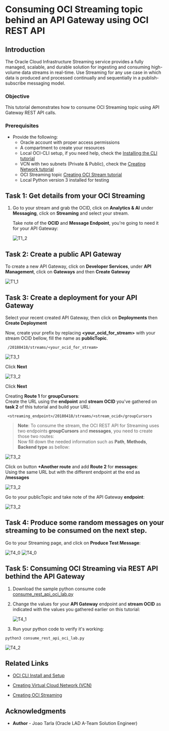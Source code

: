 
# Consuming OCI Streaming topic behind an API Gateway using OCI REST API


## Introduction

The Oracle Cloud Infrastructure Streaming service provides a fully managed, scalable, and durable solution for ingesting and consuming high-volume data streams in real-time. Use Streaming for any use case in which data is produced and processed continually and sequentially in a publish-subscribe messaging model.

### Objective  

This tutorial demonstrates how to consume OCI Streaming topic using API Gateway REST API calls.

### Prerequisites

* Provide the following:  
   - Oracle account with proper access permissions
   - A compartment to create your resources
   - Local OCI-CLI setup, if you need help, check the [Installing the CLI tutorial](https://docs.oracle.com/en-us/iaas/Content/API/SDKDocs/cliinstall.htm)
   - VCN with two subnets (Private & Public), check the [Creating Network tutorial](https://docs.oracle.com/en-us/iaas/Content/GSG/Tasks/creatingnetwork.htm)
   - OCI Streaming topic [Creating OCI Stream tutorial](https://docs.oracle.com/en-us/iaas/Content/Streaming/Tasks/creatingstreamsandstreampools_create-stream.htm)
   - Local Python version 3 installed for testing


## Task 1: Get details from your OCI Streaming

   1. Go to your stream and grab the OCID, click on **Analytics & AI** under **Messaging**, click on **Streaming** and select your stream.

      Take note of the **OCID** and **Message Endpoint**, you're going to need it for your API Gateway:  

      ![T1_2](images/task1_2_get_streaming_details.png "T1_2")

## Task 2: Create a public API Gateway  

To create a new API Gateway, click on **Developer Services**, under **API Management**, click on **Gateways** and then **Create Gateway**

   ![T1_1](images/task1_1_create_api_gateway.png "T1_1")

## Task 3: Create a deployment for your API Gateway

Select your recent created API Gateway, then click on **Deployments** then **Create Deployment** 

Now, create your prefix by replacing **<your_ocid_for_stream>** with your stream OCID bellow, fill the name as **publicTopic**.  


  ```
   /20180418/streams/<your_ocid_for_stream>
  ```

   ![T3_1](images/task3_1_create_deployment_1.png "T3_1")  
   
   Click **Next**  

   ![T3_2](images/task3_1_create_deployment_2.png "T3_2")  

   Click **Next**  

Creating **Route 1** for **groupCursors**:  
Create the URL using the **endpoint** and **stream OCID** you've gathered on **task 2** of this tutorial and build your URL:

   ``` 
    <streaming_endpoint>/20180418/streams/<stream_ocid>/groupCursors
   ```

>**Note**: To consume the stream, the OCI REST API for Streaming uses two endpoints **groupCursors** and **messages**, you need to create those two routes:  
Now fill down the needed information such as **Path**, **Methods**, **Backend type** as bellow:  

   ![T3_2](images/task3_1_create_deployment_3.png "T3_2")  

Click on button **+Another route** and add **Route 2** for **messages**:  
Using the same URL but with the different endpoint at the end as **/messages**  

   ![T3_2](images/task3_1_create_deployment_4.png "T3_2")  


Go to your publicTopic and take note of the API Gateway **endpoint**:  
   
   ![T3_2](images/task3_1_create_deployment_5.png "T3_2")  


## Task 4: Produce some random messages on your streaming to be consumed on the next step. 

Go to your Streaming page, and click on **Produce Test Message**:  

  ![T4_0](images/task4_0_produce.png "T4_0")
  ![T4_0](images/task4_0_produce_2.png "T4_0")
  

## Task 5: Consuming OCI Streaming via REST API bethind the API Gateway  

   1. Download the sample python consume code [consume_rest_api_oci_lab.py](./files/consume_rest_api_oci_lab.py)

   2. Change the values for your **API Gateway** endpoint and **stream OCID** as indicated with the values you gathered earlier on this tutorial:   

      ![T4_1](images/task4_1_variables.png "T4_1")

   3. Run your python code to verify it's working:  
     
   ```
   python3 consume_rest_api_oci_lab.py
   ```

   ![T4_2](images/task4_2_final_testing.png "T4_2")   


## Related Links

- [OCI CLI Install and Setup](https://docs.oracle.com/en-us/iaas/Content/API/SDKDocs/cliinstall.htm)

- [Creating Virtual Cloud Network (VCN)](https://docs.oracle.com/en-us/iaas/Content/GSG/Tasks/creatingnetwork.htm)

- [Creating OCI Streaming](https://docs.oracle.com/en-us/iaas/Content/Streaming/Tasks/creatingstreamsandstreampools_create-stream.htm)

## Acknowledgments

* **Author** - Joao Tarla (Oracle LAD A-Team Solution Engineer)  
